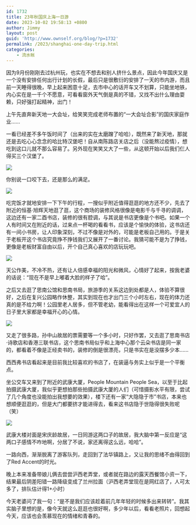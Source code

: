 ```yaml
---
id: 1732
title: 23年秋国庆上海一日游
date: 2023-10-02 19:58:13 +0800
author: Jimmy
layout: post
guid: 'http://www.ownself.org/blog/?p=1732'
permalink: /2023/shanghai-one-day-trip.html
categories:
    - 流水帐
---
```


因为9月份刚刚去过杭州玩，也实在不想去和别人挤什么景点，因此今年国庆又是一个没有安排任何出行计划的长假，最后只是很敷衍的安排了一天的市内游，而且前一天睡得很晚，早上起来困意十足，去市中心的话开车又不划算，只能坐地铁，内心实在是一千个不愿意，可看看窗外天气倒是真的不错，又找不出什么理由耍赖，只好强打起精神，出门！

上午先直奔新天地一大会址，给笑笑完成老师布置的“一大会址合影”的国庆家庭作业……

一看已经差不多午饭时间了（出来的实在太磨蹭了哈哈），既然来了新天地，那就还是去吃心心念念的哈比特汉堡吧！自从南陈路店关店之后（没能熬过疫情），想吃到这口儿就不那么容易了。另外现在笑笑又大了一些，从这顿开始以后我们仨人得买三个汉堡了。

![](/assets/2023/20231002_114454_哈比特汉堡.jpg)

你别说一口咬下去，还是那么的满足。

![](/assets/2023/20231002_121702_笑笑和妈妈.jpg)

吃完饭才就地安排一下下午的行程，一搜似乎附近值得逛逛的地方还不少，先去了附近的恒基·旭辉天地逛了逛，这个商场的装修风格很像是电影千与千寻的调调，这边还有一家二酉书店，装修的很有腔调，与其说是书店更像是个书吧。如果一个人有时间又在附近的话，过来点一杯喝的看看书，应该是个愉快的体验，这书店还有一间小书房，让人印象深刻，不过不像是对外的，可能是老板自己用的。于是关于老板开这个书店究竟挣不挣钱我们又展开了一番讨论。我猜可能不是为了挣钱，更像是老板财富自由以后，开个自己真心喜欢的店玩玩吧。

![](/assets/2023/20231003_134550_旭辉天地.jpg)

天公作美，不冷不热，还有让人倍感幸福的阳光和微风，心情好了起来，按我老婆的话说：“现在不是早上嘟着大脸的样子了哈”。

之后又去逛了思南公馆和思南书局，旅游季的关系这边到处都是人，体验不算很好，之后在复兴公园略作休整，其实到现在也才出门三个小时左右，现在的体力还真的是不给力啊！公园里老人居多，但不管老幼，能看得出在这样一个可爱宜人的日子里大家都是幸福开心的心情。

![](/assets/2023/20231002_134424_复兴公园.jpg)

又走了很多路，孙中山故居的票需要等一个多小时，只好作罢，又去逛了思南书店·诗歌店和香港三联书店，这个思南书局似乎和上海中心那个云朵书店是同一家的，都看着不像是正经卖书的，装修的倒是很漂亮，只是书实在是没摆多少本……

西西弗书店看起来是目前我比较喜欢的书店了，在装逼与务实上似乎是一个平衡点。

坐公交车又来到了附近的武康大厦，People Mountain People Sea，以至于比起拍摄武康大厦，我似乎更想拍那些拍摄武康大厦的人们（可惜摄影水平有限，尝试了几个角度也没能拍出我想要的效果），楼下还有一家“大隐隐于市”书店，本来也想顺便逛逛的，但是大门都要挤才能进得去，看来这书店隐于世隐得很失败呢（笑）

![](/assets/2023/20231003_134734_武康大楼.jpg)

武康大楼对面是宋庆龄故居，一日同游这两口子的故居，我大脑中第一反应是“这两口子感情不咋地啊，分居了不说，家还离得这么远，哈哈”。

一路向西，渐渐脱离了游客队列，走回到了法华镇路上，又让我的思绪不由得回到了Red Accent的时光。

晚上本来准备带娘儿俩去尝尝沪西老弄堂，或者就在路边的露天西餐馆小资一下，结果最后阴差阳错一路降级变成了兰州拉面（沪西老弄堂现在是网红店了，人可太多了，排队估计得1+小时）

今天老婆问了我一句：“是不是我们应该趁着前几年年轻的时候多出来转转”。我其实脑子里想的是，像今天就这么逛逛也很好啊，多少年以后，看看老照片，回想起今天，应该也会羡慕现在的情绪和青春的。